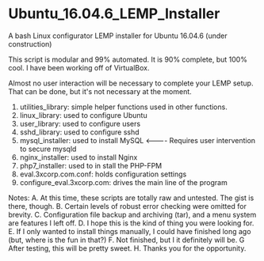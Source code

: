 # Ubuntu_16.04.6_LEMP_Installer
A bash Linux configurator LEMP installer for Ubuntu 16.04.6 (under construction)

This script is modular and 99% automated. It is 90% complete, but 100% cool.
I have been working off of VirtualBox.

Almost no user interaction will be necessary to complete your LEMP setup.
That can be done, but it's not necessary at the moment.

1. utilities_library: simple helper functions used in other functions.
2. linux_library: used to configure Ubuntu
3. user_library: used to configure users
4. sshd_library: used to configure sshd
5. mysql_installer: used to install MySQL <---- Requires user intervention to secure mysqld
6. nginx_installer: used to install Nginx
7. php7_installer: used to in stall the PHP-FPM
8. eval.3xcorp.com.conf: holds configuration settings
9. configure_eval.3xcorp.com: drives the main line of the program

Notes:
A. At this time, these scripts are totally raw and untested. The gist is there, though.
B. Certain levels of robust error checking were omitted for brevity.
C. Configuration file backup and archiving (tar), and a menu system are features I left off.
D. I hope this is the kind of thing you were looking for.
E. If I only wanted to install things manually, I could have finished long ago (but, where is the fun in that?)
F. Not finished, but I it definitely will be.
G  After testing, this will be pretty sweet.
H. Thanks you for the opportunity.
